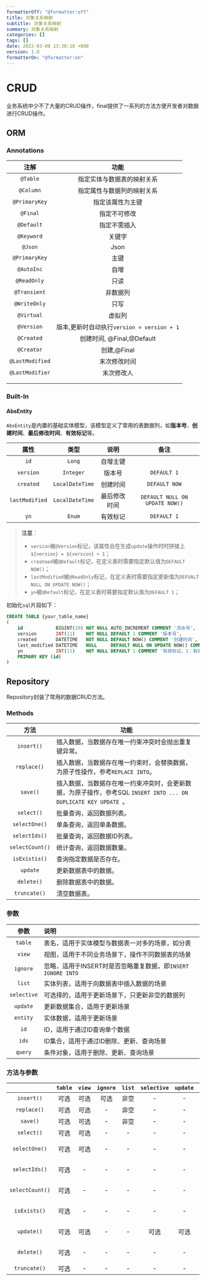 ```yaml
---
formatterOff: "@formatter:off"
title: 对象关系映射
subtitle: 对象关系映射
summary: 对象关系映射
categories: [] 
tags: [] 
date: 2022-03-08 13:30:18 +800 
version: 1.0
formatterOn: "@formatter:on"
---
```


# CRUD

业务系统中少不了大量的CRUD操作，final提供了一系列的方法方便开发者对数据进行CRUD操作。


## ORM

### Annotations

|     注解      |            功能            |
| :-----------: | :------------------------: |
|   `@Table`    | 指定实体与数据表的映射关系 |
|   `@Column`   | 指定属性与数据列的映射关系 |
| `@PrimaryKey` |      指定该属性为主键      |
|    `@Final`     |                指定不可修改                |
|   `@Default`    |                指定不需插入                |
|   `@Keyword`    |                   关键字                   |
|     `@Json`     |                    Json                    |
|  `@PrimaryKey`  |                    主键                    |
|   `@AutoInc`    |                    自增                    |
|   `@ReadOnly`   |                    只读                    |
|  `@Transient`   |                  非数据列                  |
|  `@WriteOnly`   |                    只写                    |
|   `@Virtual`    |                   虚拟列                   |
|   `@Version`    | 版本,更新时自动执行`version = version + 1` |
|   `@Created`    |         创建时间, @Final,@Default          |
|   `@Creator`    |                创建,@Final                 |
| `@LastModified` |                末次修改时间                |
| `@LastModifier` |                 末次修改人                 |
|                 |                                            |
|                 |                                            |

### Built-In

#### AbsEntity

`AbsEntity`是内置的基础实体模型，该模型定义了常用的表数据列，如**版本号**、**创建时间**、**最后修改时间**、**有效标记**等。

|      属性      |      类型       |     说明     |              备注              |
| :------------: | :-------------: | :----------: | :----------------------------: |
|      `id`      |     `Long`      |   自增主键   |                                |
|   `version`    |    `Integer`    |    版本号    |          `DEFAULT 1`           |
|   `created`    | `LocalDateTime` |   创建时间   |         `DEFAULT NOW`          |
| `lastModified` | `LocalDateTime` | 最后修改时间 | `DEFAULT NULL ON UPDATE NOW()` |
|      `yn`      |     `Enum`      |   有效标记   |          `DEFAULT 1`           |

> **注意**：
>
> * `version`被`@Version`标记，该属性会在生成`update`操作时时拼接上`${version} = ${version} + 1`；
> * `createed`被`@Default`标记，在定义表时需要指定默认值为`DEFAULT NOW()`；
> * `lastModified`被`@ReadOnly`标记，在定义表时需要指定更新值为`DEFUALT NULL ON UPDATE NOW()`；
> * `yn`被`@Default`标记，在定义表时需要指定默认值为`DEFAULT 1`；
>

初始化`sql`片段如下：

```sql
CREATE TABLE {your_table_name}
(
    id            BIGINT(20) NOT NULL AUTO_INCREMENT COMMENT '流水号',
    version       INT(11)    NOT NULL DEFAULT 1 COMMENT '版本号',
    created       DATETIME   NOT NULL DEFAULT NOW() COMMENT '创建时间',
    last_modified DATETIME   NULL     DEFAULT NULL ON UPDATE NOW() COMMENT '最后修改时间',
    yn            INT(11)    NOT NULL DEFAULT 1 COMMENT '有效标记，1：有效，0：无效',
    PRIMARY KEY (id)
)
```


## Repository

Repository封装了常用的数据CRUD方法。

### Methods

|      方法       | 功能                                                         |
|:-------------:| ------------------------------------------------------------ |
|   `insert()`    | 插入数据，当数据存在唯一约束冲突时会抛出重复键异常。         |
|   `replace()`   | 插入数据，当数据存在唯一约束时，会替换数据，为原子性操作，参考`REPLACE INTO`。 |
|    `save()`     | 插入数据，当数据存在唯一约束冲突时，会更新数据，为原子操作，参考SQL `INSERT INTO ... ON DUPLICATE KEY UPDATE `。 |
|   `select()`    | 批量查询，返回数据列表。                                     |
|  `selectOne()`  | 单条查询，返回单条数据。                                     |
|  `selectIds()`  | 批量查询，返回数据ID列表。                                   |
| `selectCount()` | 统计查询，返回数据数量。                                     |
|  `isExistis()`  | 查询指定数据是否存在。                                       |
|    `update`     | 更新数据表中的数据。                                         |
|   `delete()`    | 删除数据表中的数据。                                         |
|  `truncate()`   | 清空数据表。                                                 |

### 参数

|     参数      | 说明                                          |
|:-----------:|:--------------------------------------------|
|   `table`   | 表名，适用于实体模型与数据表一对多的场景，如分表                    |
|   `view`    | 视图，适用于不同业务场景下，操作不同数据表的场景                    |
|  `ignore`   | 忽略，适用于INSERT时是否忽略重复数据，即`INSERT IGNORE INTO` |
|   `list`    | 实体列表，适用于向数据表中插入数据的场景                        |
| `selective` | 可选择的，适用于更新场景下，只更新非空的数据列                     |
|  `update`   | 更新数据集合，适用于更新场景                              |
|  `entity`   | 实体数据，适用于更新场景                                |
|    `id`     | ID，适用于通过ID查询单个数据                            |
|    `ids`    | ID集合，适用于通过ID删除、更新、查询场景                      |
|   `query`   | 条件对象，适用于删除、更新、查询场景                          |

### 方法与参数

|                 | `table` | `view` | `ignore` | `list` | `selective` | `update` | `entity` | `id` | `ids` | `query` |
| :-------------: | :-----: | :----: | :------: | :----: | :---------: | :------: | :------: | :--: | :---: | :-----: |
|   `insert()`    |  可选   |  可选  |   可选   |  非空  |      -      |    -     |    -     |  -   |   -   |    -    |
|   `replace()`   |  可选   |  可选  |    -     |  非空  |      -      |    -     |    -     |  -   |   -   |    -    |
|    `save()`     |  可选   |  可选  |    -     |  非空  |      -      |    -     |    -     |  -   |   -   |    -    |
|   `select()`    |  可选   |  可选  |    -     |   -    |      -      |    -     |    -     |  -   |   -   |  可选   |
|  `selectOne()`  |  可选   |  可选  |    -     |   -    |      -      |    -     |    -     | 可选 |   -   |  可选   |
|  `selectIds()`  |  可选   |   -    |    -     |   -    |      -      |    -     |    -     |  -   | 可选  |  可选   |
| `selectCount()` |  可选   |   -    |    -     |   -    |      -      |    -     |    -     |  -   | 可选  |  可选   |
|  `isExists()`   |  可选   |   -    |    -     |   -    |      -      |    -     |    -     |  -   | 可选  |  可选   |
|   `update()`    |  可选   |  可选  |    -     |   -    |    可选     |   可选   |   可选   |  -   | 可选  |  可选   |
|   `delete()`    |  可选   |   -    |    -     |   -    |      -      |    -     |    -     |  -   | 可选  |  可选   |
|  `truncate()`   |  可选   |   -    |    -     |   -    |      -      |    -     |    -     |  -   |   -   |    -    |

